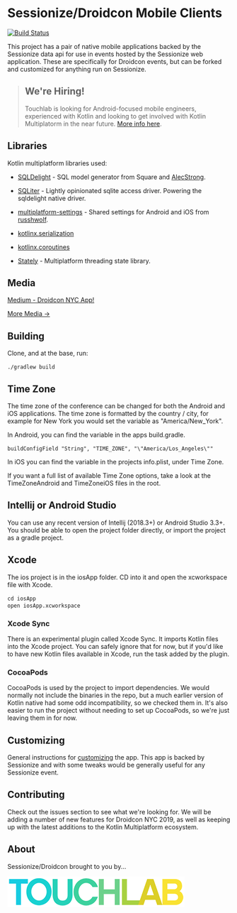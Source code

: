 # Sessionize/Droidcon Mobile Clients


[![Build Status](https://dev.azure.com/touchlabApps/DroidconApp/_apis/build/status/touchlab.DroidconKotlin?branchName=master)](https://dev.azure.com/touchlabApps/DroidconApp/_build/latest?definitionId=1&branchName=master)

This project has a pair of native mobile applications backed by the Sessionize data api for use in 
events hosted by the Sessionize web application. These are specifically for Droidcon events, but can 
be forked and customized for anything run on Sessionize.

> ## **We're Hiring!**
>
> Touchlab is looking for Android-focused mobile engineers, experienced with Kotlin and 
> looking to get involved with Kotlin Multiplatorm in the near future. [More info here](https://on.touchlab.co/2KNeYYN).

## Libraries

Kotlin multiplatform libraries used:

* [SQLDelight](https://github.com/square/sqldelight) - SQL model generator from Square and 
[AlecStrong](https://github.com/AlecStrong).

* [SQLiter](https://github.com/touchlab/SQLiter) - Lightly opinionated sqlite access driver. Powering
the sqldelight native driver.

* [multiplatform-settings](https://github.com/russhwolf/multiplatform-settings) - Shared settings for Android and iOS from
[russhwolf](https://github.com/russhwolf).

* [kotlinx.serialization](https://github.com/Kotlin/kotlinx.serialization/)

* [kotlinx.coroutines](https://github.com/Kotlin/kotlinx.coroutines)

* [Stately](https://github.com/touchlab/Stately/) - Multiplatform threading state library. 

## Media

[Medium - Droidcon NYC App!](https://medium.com/@kpgalligan/droidcon-nyc-app-da868bdef387)

[More Media ->](MEDIA.md)

## Building

Clone, and at the base, run:

```
./gradlew build
```

## Time Zone

The time zone of the conference can be changed for both the Android and iOS applications. The time zone is formatted by the country / city, for example for New York  you would set the variable as "America/New_York".

In Android, you can find the variable in the apps build.gradle. 

```
buildConfigField "String", "TIME_ZONE", "\"America/Los_Angeles\""
```

In iOS you can find the variable in the projects info.plist, under Time Zone.

If you want a full list of available Time Zone options, take a look at the TimeZoneAndroid and TimeZoneiOS files in the root.


## Intellij or Android Studio

You can use any recent version of Intellij (2018.3+) or Android Studio 3.3+. You should be able to open the
project folder directly, or import the project as a gradle project.

## Xcode

The ios project is in the iosApp folder. CD into it and open the xcworkspace file with Xcode.

```
cd iosApp
open iosApp.xcworkspace
```

### Xcode Sync

There is an experimental plugin called Xcode Sync. It imports Kotlin files into the Xcode project.
You can safely ignore that for now, but if you'd like to have new Kotlin files available in Xcode,
run the task added by the plugin.

### CocoaPods

CocoaPods is used by the project to import dependencies. We would normally not include the binaries in
the repo, but a much earlier version of Kotlin native had some odd incompatibility, so we checked them in.
It's also easier to run the project without needing to set up CocoaPods, so we're just leaving them in for
now.

## Customizing

General instructions for [customizing](CUSTOMIZING.md) the app. This app is backed by Sessionize and with some tweaks would
be generally useful for any Sessionize event.

## Contributing

Check out the issues section to see what we're looking for. We will be adding a number of new features for
Droidcon NYC 2019, as well as keeping up with the latest additions to the Kotlin Multiplatform ecosystem.

## About

Sessionize/Droidcon brought to you by...

[![Touchlab Logo](tlsmall.png "Touchlab Logo")](https://touchlab.co)
